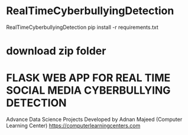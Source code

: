 # RealTimeCyberbullyingDetection
RealTimeCyberbullyingDetection
pip install -r requirements.txt
# download zip folder 
# FLASK WEB APP FOR REAL TIME SOCIAL MEDIA CYBERBULLYING DETECTION 
Advance Data Science Projects Developed by Adnan Majeed (Computer Learning Center) https://computerlearningcenters.com 
